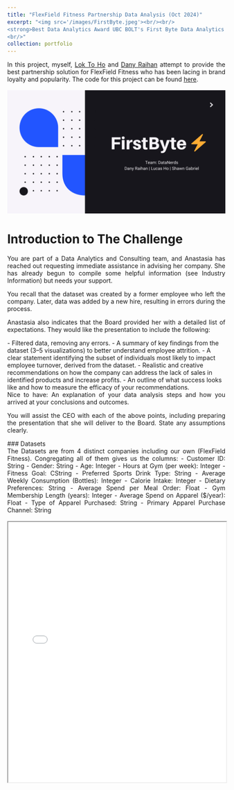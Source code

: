 ```yaml
---
title: "FlexField Fitness Partnership Data Analysis (Oct 2024)"
excerpt: "<img src='/images/FirstByte.jpeg'><br/><br/>
<strong>Best Data Analytics Award UBC BOLT's First Byte Data Analytics Case Competition<strong>
<br/>"
collection: portfolio
---
```

<div style="text-align: justify;">
In this project, myself, <a href = "https://www.linkedin.com/in/lok-to-ho-a78178330/">Lok To Ho</a> and <a href = "https://www.linkedin.com/in/dany-raihan/">Dany Raihan</a> attempt to provide the best partnership solution for FlexField Fitness who has been lacing in brand loyalty and popularity. The code for this project can be found <a href = "https://github.com/ShawnGabriel/FirstByte">here</a>.
</div>
<br/><img src='/images/opening infos.png'>

Introduction to The Challenge
=======
<div style="text-align: justify;">
You are part of a Data Analytics and Consulting team, and Anastasia has reached out requesting immediate assistance in advising her company. She has already begun to compile some helpful information (see Industry Information) but needs your support.

You recall that the dataset was created by a former employee who left the company. Later, data was added by a new hire, resulting in errors during the process. 

Anastasia also indicates that the Board provided her with a detailed list of expectations. They would like the presentation to include the following: 
</div>
- Filtered data, removing any errors.
- A summary of key findings from the dataset (3–5 visualizations) to better understand employee attrition. 
- A clear statement identifying the subset of individuals most likely to impact employee turnover, derived from the dataset.
- Realistic and creative recommendations on how the company can address the lack of sales in identified products and increase profits.
- An outline of what success looks like and how to measure the efficacy of your recommendations.
<div style="text-align: justify;">
Nice to have: An explanation of your data analysis steps and how you arrived at your conclusions and outcomes.

You will assist the CEO with each of the above points, including preparing the presentation that she will deliver to the Board. State any assumptions clearly.
</div>
### Datasets
<div style="text-align: justify;">
The Datasets are from 4 distinct companies including our own (FlexField Fitness). Congregating all of them gives us the columns:
- Customer ID: String
- Gender: String
- Age: Integer
- Hours at Gym (per week): Integer
- Fitness Goal: CString
- Preferred Sports Drink Type: String
- Average Weekly Consumption (Bottles): Integer
- Calorie Intake: Integer
- Dietary Preferences: String
- Average Spend per Meal Order: Float
- Gym Membership Length (years): Integer
- Average Spend on Apparel ($/year): Float
- Type of Apparel Purchased: String
- Primary Apparel Purchase Channel: String
</div>
<br/>
<iframe src="/files/opening infos-3.pdf" width="100%" height="600px">
</iframe>

